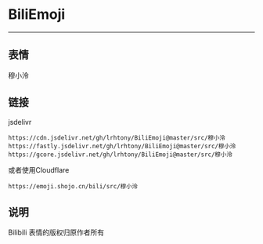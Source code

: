 # BiliEmoji
---
## 表情
穆小泠
## 链接
jsdelivr
```
https://cdn.jsdelivr.net/gh/lrhtony/BiliEmoji@master/src/穆小泠
https://fastly.jsdelivr.net/gh/lrhtony/BiliEmoji@master/src/穆小泠
https://gcore.jsdelivr.net/gh/lrhtony/BiliEmoji@master/src/穆小泠
```
或者使用Cloudflare
```
https://emoji.shojo.cn/bili/src/穆小泠
```
## 说明
Bilibili 表情的版权归原作者所有
